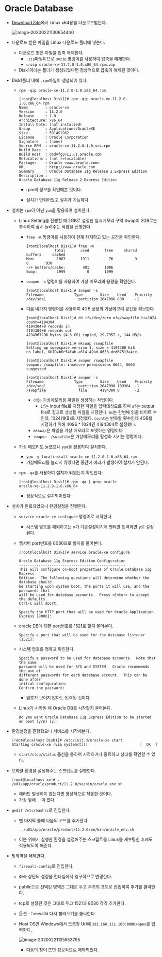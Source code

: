 # Oracle Database

* [Download Site](https://www.oracle.com/database/technologies/xe-prior-releases.html)에서 Linux x64용을 다운로드받는다.

  ![image-20200221130854440](image/image-20200221130854440.png)

* 다운로드 받은 파일을 Linux 다운로드 폴더에 넣는다.
  * 다운로드 받은 파일을 압축 해제한다.
    * `.zip`파일이므로 `unzip` 명령어를 사용하여 압축을 해제한다.
    * `unzip oracle-xe-11.2.0-1.0.x86_64.rpm.zip`
  * Disk1이라는 폴더가 생성되었다면 정상적으로 압축이 해제된 것이다.

* Disk1폴더 내에 `.rpm`파일이 생성되어 있다.

  * `rpm -qip oracle-xe-11.2.0-1.0.x86_64.rpm`

    ```
    [root@localhost Disk1]# rpm -qip oracle-xe-11.2.0-1.0.x86_64.rpm 
    Name        : oracle-xe
    Version     : 11.2.0
    Release     : 1.0
    Architecture: x86_64
    Install Date: (not installed)
    Group       : Applications/OracleXE
    Size        : 591492962
    License     : Oracle Corporation
    Signature   : (none)
    Source RPM  : oracle-xe-11.2.0-1.0.src.rpm
    Build Date  : 
    Build Host  : dadvfg0711.us.oracle.com
    Relocations : (not relocatable)
    Packager    : Oracle <www.oracle.com>
    URL         : http://www.oracle.com
    Summary     : Oracle Database 11g Release 2 Express Edition
    Description :
    Oracle Database 11g Release 2 Express Edition
    ```

    * rpm의 정보를 확인해본 것이다.

    * 설치가 안되어있고 설치가 가능하다.

* 설치는 `rpm`이 아닌 `yum`을 활용하여 설치한다.

  * Linux Setting을 진행할 때 2GB로 설정한 임시메모리 구역 Swap이 2GB로는 부족하여 잠시 늘려주는 작업을 진행한다.

    * `free -m` 명령어를 사용하여 현재 차지하고 있는 공간을 확인한다.

      ```
      [root@localhost Disk1]# free -m
                   total       used       free     shared    buffers     cached
      Mem:          1987       1911         76          9          0        930
      -/+ buffers/cache:        981       1006
      Swap:         1999          0       1999
      ```

    * `swapon -s` 명령어를 사용하여 가상 메모리의 용량을 확인한다.

      ```
      [root@localhost Disk1]# swapon -s
      Filename				Type		Size	Used	Priority
      /dev/sda1               partition	2047996	808 	-1
      ```

    * 다음 네가지 명령어를 사용하여 4GB 상당의 가상메모리 공간을 확보한다.

      ```
      [root@localhost Disk1]# dd if=/dev/zero of=/swapfile bs=1024 count=4194304
      4194304+0 records in
      4194304+0 records out
      4294967296 bytes (4.3 GB) copied, 29.7357 s, 144 MB/s
      
      [root@localhost Disk1]# mkswap /swapfile
      Setting up swapspace version 1, size = 4194300 KiB
      no label, UUID=b6c54fab-a614-49ad-8653-dcd67513a4ce
      
      [root@localhost Disk1]# swapon /swapfile
      swapon: /swapfile: insecure permissions 0644, 0600 suggested.
      
      [root@localhost Disk1]# swapon -s
      Filename				Type		Size	Used	Priority
      /dev/sda1               partition	2047996	109304	-1
      /swapfile               file		4194300	0		-2
      ```

      * `dd`는 가상메모리용 파일을 생성하는 작업이다.
        * `if`는 input file로 지정한 파일을 입력대상으로 하며 `of`는 output file로 결과로 생성될 파일을 지정한다. `bs`는 한번에 읽을 바이트 수인데, 1024(1KB)로 지정했다. `count`는 반복할 횟수인데 4GB를 지정하기 위해 4096 * 1024인 4194304로 설정했다.
      * `mkswap`은 파일을 가상 메모리로 포맷하는 명령어다
      * `swapon  /swapfile`은 가상메모리를 활성화 시키는 명령어다.

  * 가상 메모리도 늘렸으니 `yum`을 활용하여 설치한다.

    * `yum -y localinstall oracle-xe-11.2.0-1.0.x86_64.rpm`
    * 가상메모리를 늘리지 않았다면 중간에 에러가 발생하여 설치가 안된다.

  * `rpm -qa`를 사용하여 설치가 되었는지 확인한다.

    ```
    [root@localhost Disk1]# rpm -qa | grep oracle
    oracle-xe-11.2.0-1.0.x86_64
    ```

    * 정상적으로 설치되어있다.

* 설치가 완료되었으니 환경설정을 진행한다.

  * `service oracle-xe configure` 명령어로 시작한다.

    * 시스템 암호를 제외하고는 y가 기본설정이기에 엔터만 입력하면 y로 설정된다.

  * 웹서버 port번호를 8080으로 할지를 물어본다.

    ```
    [root@localhost Disk1]# service oracle-xe configure
    
    Oracle Database 11g Express Edition Configuration
    -------------------------------------------------
    This will configure on-boot properties of Oracle Database 11g Express 
    Edition.  The following questions will determine whether the database should 
    be starting upon system boot, the ports it will use, and the passwords that 
    will be used for database accounts.  Press <Enter> to accept the defaults. 
    Ctrl-C will abort.
    
    Specify the HTTP port that will be used for Oracle Application Express [8080]:
    ```

  * oracle DB에 대한 port번호를 1521로 할지 물어본다.

    ```
    Specify a port that will be used for the database listener [1521]:
    ```

  * 시스템 암호를 정하고 확인한다.

    ```
    Specify a password to be used for database accounts.  Note that the same
    password will be used for SYS and SYSTEM.  Oracle recommends the use of 
    different passwords for each database account.  This can be done after 
    initial configuration:
    Confirm the password:
    ```

    * 암호가 보이지 않아도 입력된 것이다.

  * Linux가 시작될 때 Oracle DB를 시작할지 물어본다.

    ```
    Do you want Oracle Database 11g Express Edition to be started on boot (y/n) [y]:
    ```

* 환경설정을 진행했으니 서비스를 시작해본다.

  ```
  [root@localhost Disk1]# /etc/init.d/oracle-xe start
  Starting oracle-xe (via systemctl):                        [  OK  ]
  ```

  * `start/stop/status` 옵션을 통하여 시작하거나 종료하고 상태를 확인할 수 있다.

* 오라클 환경을 설정해주는 스크립트를 실행한다.

  ```
  [root@localhost xe]# . /u01/app/oracle/product/11.2.0/xe/bin/oracle_env.sh
  ```

  * 에러만 발생하지 않는다면 정상적으로 작동한 것이다.
  * 가장 앞에 `. `이 있다.

* `gedit /etc/bashrc`로 진입한다.

  * 맨 마지막 줄에 다음의 코드를 추가한다.

    `. /u01/app/oracle/product/11.2.0/xe/bin/oracle_env.sh`

  * 이는 위에서 실행한 환경을 설정해주는 스크립트를 Linux를 재부팅한 후에도 적용되도록 해준다.

* 방화벽을 해제한다.

  * `firewall-config`로 진입한다.

  * 좌측 상단의 설정을 런타임에서 영구적으로 변경한다.

  * public으로 선택된 영역은 그대로 두고 우측의 포트로 진입하여 추가를 클릭한다.

  * tcp로 설정된 것은 그대로 두고 1521과 8080 각각 추가한다.

  * 옵션 - firewalld 다시 불러오기를 클릭한다.

  * Host OS인 Windows에서 크롬창 Url에 `192.168.111.100:8080/apex`를 입력한다.

    ![image-20200221135553755](image/image-20200221135553755.png)

    * 다음의 창이 뜨면 성공적으로 해제되었다.